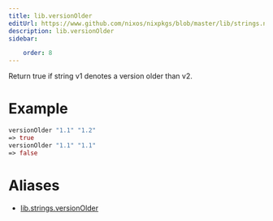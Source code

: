 ```yaml
---
title: lib.versionOlder
editUrl: https://www.github.com/nixos/nixpkgs/blob/master/lib/strings.nix#L972C18
description: lib.versionOlder
sidebar:

    order: 8
---
```


Return true if string v1 denotes a version older than v2.

# Example

```nix
versionOlder "1.1" "1.2"
=> true
versionOlder "1.1" "1.1"
=> false
```


# Aliases

- [lib.strings.versionOlder](reference/lib/strings/lib-strings-versionOlder)


